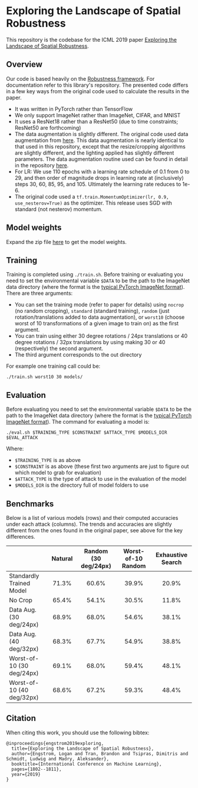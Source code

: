 # Exploring the Landscape of Spatial Robustness

This repository is the codebase for the ICML 2019 paper [Exploring the Landscape
of Spatial
Robustness](http://proceedings.mlr.press/v97/engstrom19a/engstrom19a.pdf). 

## Overview

Our code is based heavily on the [Robustness framework](https://github.com/madrylab/robustness). For documentation refer to this library's repository. The presented code differs in a few key ways from the original code used to calculate the results in the paper. 

- It was written in PyTorch rather than TensorFlow
- We only support ImageNet rather than ImageNet, CIFAR, and MNIST
- It uses a ResNet18 rather than a ResNet50 (due to time constraints; ResNet50 are forthcoming)
- The data augmentation is slightly different. The original code used data augmentation from [here](https://github.com/tensorpack/tensorpack/blob/f20e411a7cb28c4b2004bd66c4392d45071e0096/examples/ResNet/imagenet_utils.py#L53). This data augmentation is nearly identical to that used in this repository, except that the resize/cropping algorithms are slightly different, and the lighting applied has slightly different parameters. The data augmentation routine used can be found in detail in the repository [here](https://github.com/MadryLab/spatial-pytorch/blob/0c9b3c608047989d72d6fed7ec3235c360e88857/robustness/data_augmentation.py#L34).
- For LR: We use 110 epochs with a learning rate schedule of 0.1 from 0 to 29, and then order of magnitude drops in learning rate at (inclusively) steps 30, 60, 85, 95, and 105. Ultimately the learning rate reduces to 1e-6. 
- The original code used a `tf.train.MomentumOptimizer(lr, 0.9, use_nesterov=True)` as the optimizer. This release uses SGD with standard (not nesterov) momentum.

## Model weights

Expand the zip file [here](https://www.dropbox.com/s/briburs7dl0qslf/out.zip?dl=0) to get the model weights.

## Training

Training is completed using `./train.sh`. Before training or evaluating you need
to set the environmental variable `$DATA` to be the path to the ImageNet data
directory (where the format is the [typical PyTorch ImageNet
format](https://github.com/pytorch/examples/tree/master/imagenet#requirements)).
There are three arguments:

- You can set the training mode (refer to paper for details) using `nocrop` (no random cropping), `standard` (standard training), `random` (just rotation/translations added to data augmentation), or `worst10` (choose worst of 10 transformations of a given image to train on) as the first argument.
- You can train using either 30 degree rotations / 24px translations or 40 degree rotations / 32px translations by using making 30 or 40 (respectively) the second argument.
- The third argument corresponds to the out directory

For example one training call could be:

    ./train.sh worst10 30 models/

## Evaluation
Before evaluating you need to set the environmental variable `$DATA` to be the
path to the ImageNet data directory (where the format is the [typical PyTorch
ImageNet
format](https://github.com/pytorch/examples/tree/master/imagenet#requirements)).
The command for evaluating a model is:

    ./eval.sh $TRAINING_TYPE $CONSTRAINT $ATTACK_TYPE $MODELS_DIR $EVAL_ATTACK

Where:

- `$TRAINING_TYPE` is as above
- `$CONSTRAINT` is as above (these first two arguments are just to figure out which model to grab for evaluation)
- `$ATTACK_TYPE` is the type of attack to use in the evaluation of the model
- `$MODELS_DIR` is the directory full of model folders to use 

## Benchmarks
Below is a list of various models (rows) and their computed accuracies under
each attack (columns). The trends and accuracies are slightly different from the
ones found in the original paper, see above for the key differences.

|                           | Natural | Random (30 deg/24px) | Worst-of-10 Random | Exhaustive Search |
|---------------------------|:-------:|:--------------------:|:------------------:|:-----------------:|
| Standardly Trained Model  |  71.3%  |        60.6%         |       39.9%        |       20.9%       |
|          No Crop          |  65.4%  |        54.1%         |       30.5%        |       11.8%       |
|  Data Aug. (30 deg/24px)  |  68.9%  |        68.0%         |       54.6%        |       38.1%       |
|  Data Aug. (40 deg/32px)  |  68.3%  |        67.7%         |       54.9%        |       38.8%       |
| Worst-of-10 (30 deg/24px) |  69.1%  |        68.0%         |       59.4%        |       48.1%       |
| Worst-of-10 (40 deg/32px) |  68.6%  |        67.2%         |       59.3%        |       48.4%       |

## Citation
When citing this work, you should use the following bibtex:

    @inproceedings{engstrom2019exploring,
      title={Exploring the Landscape of Spatial Robustness},
      author={Engstrom, Logan and Tran, Brandon and Tsipras, Dimitris and Schmidt, Ludwig and Madry, Aleksander},
      booktitle={International Conference on Machine Learning},
      pages={1802--1811},
      year={2019}
    }


